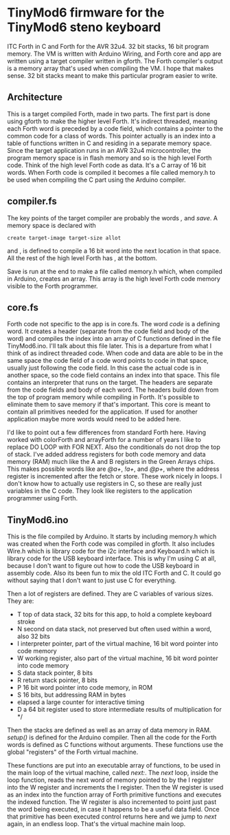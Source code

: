 # TinyMod6 firmware for the TinyMod6 steno keyboard
ITC Forth in C and Forth for the AVR 32u4. 32 bit stacks, 16 bit program memory. The VM is written with Arduino Wiring, and Forth core and app are written using a target compiler written in gforth. The Forth compiler's output is a memory array that's used when compiling the VM. I hope that makes sense. 32 bit stacks meant to make this particular program easier to write.

## Architecture
This is a target compiled Forth, made in two parts. The first part is done using gforth to make the higher level Forth. It's indirect threaded, meaning each Forth word is preceded by a code field, which contains a pointer to the common code for a class of words. This pointer actually is an index into a table of functions written in C and residing in a separate memory space. Since the target application runs in an AVR 32u4 microcontroller, the program memory space is in flash memory and so is the high level Forth code. Think of the high level Forth code as data. It's a C array of 16 bit words. When Forth code is compiled it becomes a file called memory.h to be used when compiling the C part using the Arduino compiler.

## compiler.fs
The key points of the target compiler are probably the words *,* and *save*. A memory space is declared with
```
create target-image target-size allot
```
and , is defined to compile a 16 bit word into the next location in that space. All the rest of the high level Forth has , at the bottom.

Save is run at the end to make a file called memory.h which, when compiled in Arduino, creates an array. This array is the high level Forth code memory visible to the Forth programmer.

## core.fs
Forth code not specific to the app is in core.fs. The word *code* is a defining word. It creates a header (separate from the code field and body of the word) and compiles the index into an array of C functions defined in the file TinyMod6.ino. I'll talk about this file later. This is a departure from what I think of as indirect threaded code. When code and data are able to be in the same space the code field of a code word points to code in that space, usually just following the code field. In this case the actual code is in another space, so the code field contains an index into that space. This file contains an interpreter that runs on the target. The headers are separate from the code fields and body of each word. The headers build down from the top of program memory while compiling in Forth. It's possible to eliminate them to save memory if that's important. This core is meant to contain all primitives needed for the application. If used for another application maybe more words would need to be added here.

I'd like to point out a few differences from standard Forth here. Having worked with colorForth and arrayForth for a number of years I like to replace DO LOOP with FOR NEXT. Also the conditionals do not drop the top of stack. I've added address registers for both code memory and data memory (RAM) much like the A and B registers in the Green Arrays chips. This makes possible words like are *@a+*, *!a+*, and *@p+*, where the address register is incremented after the fetch or store. These work nicely in loops. I don't know how to actually use registers in C, so these are really just variables in the C code. They look like registers to the application programmer using Forth.

## TinyMod6.ino
This is the file compiled by Arduino. It starts by including memory.h which was created when the Forth code was compiled in gforth. It also includes Wire.h which is library code for the i2c interface and Keyboard.h which is library code for the USB keyboard interface. This is why I'm using C at all, because I don't want to figure out how to code the USB keyboard in assembly code. Also its been fun to mix the old ITC Forth and C. It could go without saying that I don't want to just use C for everything.

Then a lot of registers are defined. They are C variables of various sizes. They are:
* T top of data stack, 32 bits for this app, to hold a complete keyboard stroke
* N second on data stack, not preserved but often used within a word, also 32 bits
* I interpreter pointer, part of the virtual machine, 16 bit word pointer into code memory
* W working register, also part of the virtual machine, 16 bit word pointer into code memory
* S data stack pointer, 8 bits
* R return stack pointer, 8 bits
* P 16 bit word pointer into code memory, in ROM
* S 16 bits, but addressing RAM in bytes
* elapsed a large counter for interactive timing
* D a 64 bit register used to store intermediate results of multiplication for */

Then the stacks are defined as well as an array of data memory in RAM. *setup()* is defined for the Arduino compiler. Then all the code for the Forth words is defined as C functions without arguments. These functions use the global "registers" of the Forth virtual machine.

These functions are put into an executable array of functions, to be used in the main loop of the virtual machine, called *next:*. The *next* loop, inside the loop function, reads the next word of memory pointed to by the I register into the W register and increments the I register. Then the W register is used as an index into the function array of Forth primitive functions and executes the indexed function. The W register is also incremented to point just past the word being executed, in case it happens to be a useful data field. Once that primitive has been executed control returns here and we jump to *next* again, in an endless loop. That's the virtual machine main loop.
